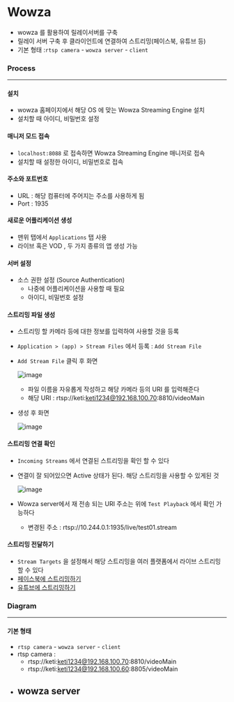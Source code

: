 # Wowza

- wowza 를 활용하여 릴레이서버를 구축
- 릴레이 서버 구축 후 클라이언트에 연결하여 스트리밍(페이스북, 유튜브 등)
- 기본 형태 :`rtsp camera` - `wowza server` - `client`





### Process

---



#### 설치

- wowza 홈페이지에서 해당 OS 에 맞는 Wowza Streaming Engine 설치
- 설치할 때 아이디, 비밀번호 설정



#### 매니저 모드 접속

- `localhost:8088` 로 접속하면 Wowza Streaming Engine 매니저로 접속
- 설치할 때 설정한 아이디, 비밀번호로 접속



#### 주소와 포트번호

- URL : 해당 컴퓨터에 주어지는 주소를 사용하게 됨
- Port : 1935



#### 새로운 어플리케이션 생성

- 맨위 탭에서 `Applications` 탭 사용
- 라이브 혹은 VOD , 두 가지 종류의 앱 생성 가능



#### 서버 설정

- 소스 권한 설정 (Source Authentication)
  - 나중에 어플리케이션을 사용할 때 필요
  - 아이디, 비밀번호 설정



#### 스트리밍 파일 생성

- 스트리밍 할 카메라 등에 대한 정보를 입력하여 사용할 것을 등록

- `Application > (app) > Stream Files` 에서 등록 : `Add Stream File`

- `Add Stream File` 클릭 후 화면

  ![image](https://user-images.githubusercontent.com/58541635/125012926-f041c580-e0a5-11eb-9d29-58184d6007fe.png)

  - 파일 이름을 자유롭게 작성하고 해당 카메라 등의 URI 를 입력해준다
  - 해당 URI : rtsp://keti:keti1234@192.168.100.70:8810/videoMain

- 생성 후 화면

  ![image](https://user-images.githubusercontent.com/58541635/125012773-b2dd3800-e0a5-11eb-8a8e-1d626a4f9e2c.png)



#### 스트리밍 연결 확인

- `Incoming Streams` 에서 연결된 스트리밍을 확인 할 수 있다

- 연결이 잘 되어있으면 Active 상태가 된다. 해당 스트리밍을 사용할 수 있게된 것

  ![image](https://user-images.githubusercontent.com/58541635/125013412-bde49800-e0a6-11eb-8fd5-a30be9f18dbf.png)

- Wowza server에서 재 전송 되는 URI 주소는 위에 `Test Playback` 에서 확인 가능하다

  - 변경된 주소 : rtsp://10.244.0.1:1935/live/test01.stream



#### 스트리밍 전달하기

- `Stream Targets` 을 설정해서 해당 스트리밍을 여러 플랫폼에서 라이브 스트리밍 할 수 있다
- [페이스북에 스트리밍하기](https://www.youtube.com/watch?v=ZRWTnmHof_g)
- [유튜브에 스트리밍하기](https://www.youtube.com/watch?v=9AYCwibnjDE)







### Diagram

---



#### 기본 형태

- `rtsp camera` - `wowza server` - `client`
- rtsp camera : 
  - rtsp://keti:keti1234@192.168.100.70:8810/videoMain
  - rtsp://keti:keti1234@192.168.100.60:8805/videoMain
- wowza server
  - 





